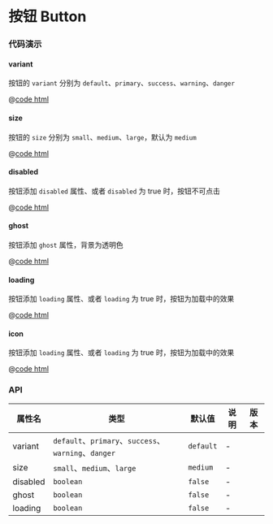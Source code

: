 # 按钮 Button 

### 代码演示

#### variant

按钮的 `variant` 分别为 `default`、`primary`、`success`、`warning`、`danger`

<button-basic />

@[code html](../../demos/button/basic.vue)

#### size

按钮的 `size` 分别为 `small`、`medium`、`large`，默认为 `medium`

<button-size />

@[code html](../../demos/button/size.vue)

#### disabled

按钮添加 `disabled` 属性、或者 `disabled` 为 true 时，按钮不可点击

<button-disabled />

@[code html](../../demos/button/disabled.vue)

#### ghost

按钮添加 `ghost` 属性，背景为透明色

<button-ghost />

@[code html](../../demos/button/ghost.vue)

#### loading

按钮添加 `loading` 属性、或者 `loading` 为 true 时，按钮为加载中的效果

<button-loading/>

@[code html](../../demos/button/loading.vue)

#### icon

按钮添加 `loading` 属性、或者 `loading` 为 true 时，按钮为加载中的效果

<button-icon/>

@[code html](../../demos/button/icon.vue)



### API

| 属性名   | 类型                                             | 默认值    | 说明 | 版本 |
|----------|--------------------------------------------------|-----------|------|------|
| variant  | `default`、`primary`、`success`、`warning`、`danger` | `default` | -    |      |
| size     | `small`、`medium`、`large `                        | `medium`  | -    |      |
| disabled | `boolean`                                        | `false`   | -    |      |
| ghost    | `boolean`                                        | `false`   | -    |      |
| loading  | `boolean`                                        | `false`   | -    |      |
